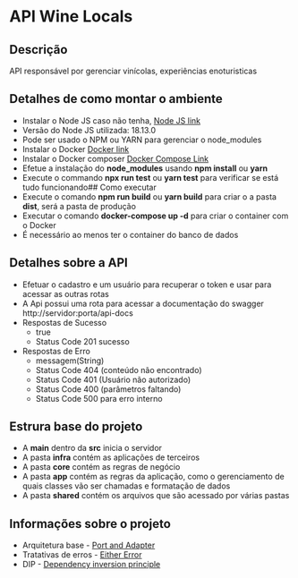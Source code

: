 # API Wine Locals

## Descrição

API responsável por gerenciar vinícolas, experiências enoturisticas

## Detalhes de como montar o ambiente

* Instalar o Node JS caso não tenha, [Node JS link](https://nodejs.org/en/download/package-manager/)
* Versão do Node JS utilizada: 18.13.0
* Pode ser usado o NPM ou YARN para gerenciar o node_modules
* Instalar o Docker [Docker link](https://docs.docker.com/desktop/install/windows-install/)
* Instalar o Docker composer [Docker Compose Link](https://docs.docker.com/compose/install/)
* Efetue a instalação do **node_modules** usando **npm install** ou **yarn**
* Execute o commando **npx run test** ou **yarn test** para verificar se está tudo funcionando## Como executar
* Execute o comando **npm run build** ou **yarn build** para criar o a pasta **dist**, será a pasta de produção
* Executar o comando **docker-compose up -d** para criar o container com o Docker
* É necessário ao menos ter o container do banco de dados

## Detalhes sobre a API

* Efetuar o cadastro e um usuário para recuperar o token e usar para acessar as outras rotas
* A Api possui uma rota para acessar a documentação do swagger http://servidor:porta/api-docs
* Respostas de Sucesso
  * true
  * Status Code 201 sucesso
* Respostas de Erro
  * messagem(String)
  * Status Code 404 (conteúdo não encontrado)
  * Status Code 401 (Usuário não autorizado)
  * Status Code 400 (parâmetros faltando)
  * Status Code 500 para erro interno

## Estrura base do projeto

* A **main** dentro da **src** inicia o servidor
* A pasta **infra** contém as aplicações de terceiros
* A pasta **core** contém as regras de negócio
* A pasta **app** contém as regras da aplicação, como o gerenciamento de quais classes vão ser chamadas e formatação de dados
* A pasta **shared** contém os arquivos que são acessado por várias pastas

## Informações sobre o projeto
* Arquitetura base - [Port and Adapter](https://alistair.cockburn.us/hexagonal-architecture/)
* Tratativas de erros - [Either Error](https://blog.logrocket.com/javascript-either-monad-error-handling/)
* DIP - [Dependency inversion principle](https://medium.com/@tbaragao/solid-d-i-p-dependency-inversion-principle-e87527f8d0be)